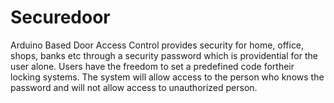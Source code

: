 # Securedoor
Arduino Based Door Access Control provides security for home, office, shops, banks etc through a security password which is providential for the user alone. Users have the freedom to set a predefined code fortheir locking systems. The system will allow access to the person who knows the password and will not allow access to unauthorized person.
